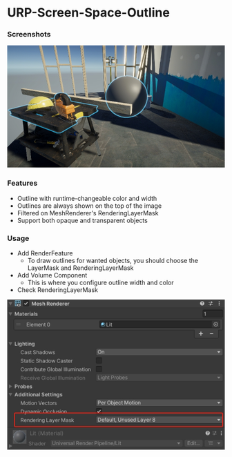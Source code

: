 # URP-Screen-Space-Outline
### Screenshots

![](images/20241222230535.png)

### Features

- Outline with runtime-changeable color and width
- Outlines are always shown on the top of the image
- Filtered on MeshRenderer's RenderingLayerMask
- Support both opaque and transparent objects

### Usage

- Add RenderFeature
  - To draw outlines for wanted objects, you should choose the LayerMask and RenderingLayerMask
- Add Volume Component
  - This is where you configure outline width and color
- Check RenderingLayerMask

![](images/20241222230207.png)

